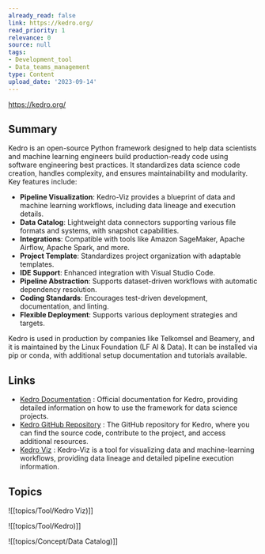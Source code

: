 ```yaml
---
already_read: false
link: https://kedro.org/
read_priority: 1
relevance: 0
source: null
tags:
- Development_tool
- Data_teams_management
type: Content
upload_date: '2023-09-14'
---
```


https://kedro.org/
## Summary

Kedro is an open-source Python framework designed to help data scientists and machine learning engineers build production-ready code using software engineering best practices. It standardizes data science code creation, handles complexity, and ensures maintainability and modularity. Key features include:

- **Pipeline Visualization**: Kedro-Viz provides a blueprint of data and machine learning workflows, including data lineage and execution details.
- **Data Catalog**: Lightweight data connectors supporting various file formats and systems, with snapshot capabilities.
- **Integrations**: Compatible with tools like Amazon SageMaker, Apache Airflow, Apache Spark, and more.
- **Project Template**: Standardizes project organization with adaptable templates.
- **IDE Support**: Enhanced integration with Visual Studio Code.
- **Pipeline Abstraction**: Supports dataset-driven workflows with automatic dependency resolution.
- **Coding Standards**: Encourages test-driven development, documentation, and linting.
- **Flexible Deployment**: Supports various deployment strategies and targets.

Kedro is used in production by companies like Telkomsel and Beamery, and it is maintained by the Linux Foundation (LF AI & Data). It can be installed via pip or conda, with additional setup documentation and tutorials available.
## Links

- [Kedro Documentation](https://docs.kedro.org/en/stable/) : Official documentation for Kedro, providing detailed information on how to use the framework for data science projects.
- [Kedro GitHub Repository](https://github.com/kedro-org/kedro) : The GitHub repository for Kedro, where you can find the source code, contribute to the project, and access additional resources.
- [Kedro Viz](https://github.com/kedro-org/kedro-viz) : Kedro-Viz is a tool for visualizing data and machine-learning workflows, providing data lineage and detailed pipeline execution information.

## Topics

![[topics/Tool/Kedro Viz)]]

![[topics/Tool/Kedro)]]

![[topics/Concept/Data Catalog)]]